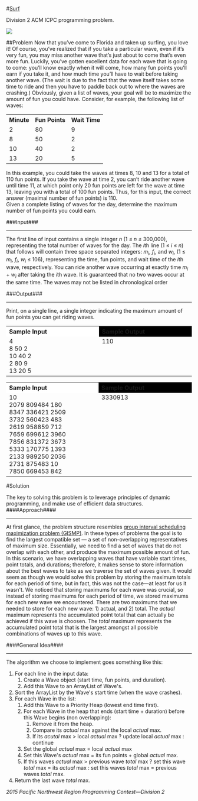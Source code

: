 #[Surf](https://github.com/nhays89/Surf/tree/master/Surf/img)

Division 2 ACM ICPC programming problem. 

<p>

<img src="https://github.com/nhays89/Surf/blob/master/Surf/img/Surf.PNG">

</p>

##Problem
Now that you’ve come to Florida and taken up surfing, you love it! Of course, you’ve realized that
if you take a particular wave, even if it’s very fun, you may miss another wave that’s just about
to come that’s even more fun. Luckily, you’ve gotten excellent data for each wave that is going to
come: you’ll know exactly when it will come, how many fun points you’ll earn if you take it, and
how much time you’ll have to wait before taking another wave. (The wait is due to the fact that
the wave itself takes some time to ride and then you have to paddle back out to where the waves
are crashing.) Obviously, given a list of waves, your goal will be to maximize the amount of fun
you could have.
Consider, for example, the following list of waves:
<table>
  <tr>
    <th align="left">Minute</th>
    <th align="left">Fun Points</th>
    <th align="left">Wait Time</th>
  </tr>
  <tr>
    <td>2</td>
    <td>80</td>
    <td>9</td>
  </tr>
   <tr>
    <td>8</td>
    <td>50</td>
    <td>2</td>
  </tr>
   <tr>
    <td>10</td>
    <td>40</td>
    <td>2</td>
  </tr>
   <tr>
    <td>13</td>
    <td>20</td>
    <td>5</td>
  </tr>
</table>
<section> In this example, you could take the waves at times 8, 10 and 13 for a total of 110 fun points. If
you take the wave at time 2, you can’t ride another wave until time 11, at which point only 20 fun
points are left for the wave at time 13, leaving you with a total of 100 fun points. Thus, for this
input, the correct answer (maximal number of fun points) is 110.
<br>Given a complete listing of waves for the day, determine the maximum number of fun points
you could earn.
</section>

###Input###
___
The first line of input contains a single integer <em>n</em> (1 ≤ <em>n</em> ≤ 300,000), representing the total number
of waves for the day. The <em>i</em>th line (1 ≤ <em>i</em> ≤<em> n</em>) that follows will contain three space separated
integers: <em> m<sub>i</sub></em>,<em> f<sub>i</sub></em>, and <em>w<sub>i</sub></em>, (1 ≤<em> m<sub>i</sub></em>,<em> f<sub>i</sub></em>, <em>w<sub>i</sub></em> ≤ 106), representing the time, fun points, and wait time
of the <em>i</em>th wave, respectively. You can ride another wave occurring at exactly time <em>m<sub>i</sub></em> + <em>w<sub>i</sub></em> after
taking the <em>i</em>th wave. It is guaranteed that no two waves occur at the same time. The waves may
not be listed in chronological order

###Output###
___
Print, on a single line, a single integer indicating the maximum amount of fun points you can get
riding waves.
<table>
  <tr>
    <th align="left" bgcolor="#FFFFFF">
    Sample Input
    </th>
    <th align="left" bgcolor="#HHHHHH">
    Sample Output
    </th>
  </tr>
  <tr>
    <td width="300px">
    4
   <br> 8 50 2
   <br> 10 40 2
   <br> 2 80 9
   <br> 13 20 5
    </td>
    <td width="300px" valign="top">
    110
    </td>
  </tr>
</table>
<table>
  <tr>
    <th align="left" bgcolor="#FFFFFF">
    Sample Input
    </th>
    <th align="left" bgcolor="#HHHHHH">
    Sample Output
    </th>
  </tr>
  <tr>
    <td width="300px">
    10
    <br>2079 809484 180
    <br>8347 336421 2509
    <br>3732 560423 483
    <br>2619 958859 712
    <br>7659 699612 3960
    <br>7856 831372 3673
    <br>5333 170775 1393
    <br>2133 989250 2036
    <br>2731 875483 10
    <br>7850 669453 842
    </td>
    <td width="300px" valign="top">
    3330913
    </td>
  </tr>
</table>

#Solution

The key to solving this problem is to leverage principles of dynamic programming, and make use of efficient data structures. 
####Approach####
____
At first glance, the problem structure resembles [group interval scheduling maximization problem (GISMP)](https://en.wikipedia.org/wiki/Interval_scheduling). 
In these types of problems the goal is to find the largest compatible set — a set of non-overlapping representatives of maximum size. Essentially,
we need to find a set of waves that do not overlap with each other, and produce the maximum possible amount of fun. In this scenario, 
we have overlapping waves that have variable start times, point totals, and durations; therefore, it makes sense to store information about the 
best waves to take as we traverse the set of waves given. It would seem as though we would solve this problem by storing the
maximum totals for each period of time, but in fact, this was not the case—at least for us it wasn't. We noticed that storing
maximums for each wave was crucial, so instead of storing maximums for each period of time, we stored maximums for each new wave we 
encountered. There are two maximums that we needed to store for each new wave: 1) actual, and 2) total. The <em>actual</em> maximum represents the
accumulated point total that can actually be achieved if this wave is choosen. The <em>total</em> maximum represents the accumulated point 
total that is the largest amongst all possible combinations of waves up to this wave. 

####General Idea####
___

The algorithm we choose to implement goes something like this:
<ol>
  <li>For each line in the input data:
    <ol>
      <li> Create a Wave object (start time, fun points, and duration).</li>
      <li> Add this Wave to an ArrayList of Wave's.</li>
    </ol>
  </li>
  <li>Sort the ArrayList by the Wave's start time (when the wave crashes).</li>
  <li>For each Wave in the list:
    <ol>
      <li>Add this Wave to a Priority Heap (lowest end time first).</li>
      <li>For each Wave in the heap that ends (start time + duration) before this Wave begins (non overlapping):
        <ol>
          <li>Remove it from the heap.</li>
          <li>Compare its <em>actual</em> max against the local <em>actual</em> max.</li>
          <li>If its <em>acutal</em> max > local <em>actual</em> max ? update local <em>actual</em> max : continue</li>
        </ol>
      </li>
      <li>Set the global <em>actual</em> max = local <em>actual</em> max</li>
      <li>Set this Wave's <em>actual</em> max = its fun points + global <em>actual</em> max.</li>
      <li>If this waves <em>actual</em> max  > previous wave <em>total</em> max ? set this wave <em>total</em> max = its <em>actual</em> max :
      set this waves <em>total</em> max = previous waves <em>total</em> max.
      </li>
    </ol>
  </li>
  <li>Return the last wave <em>total</em> max.</li>
</ol>


<em>2015 Pacific Northwest Region Programming Contest—Division 2</em>
